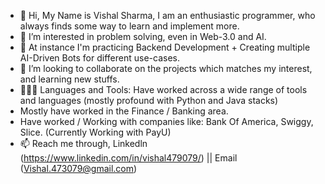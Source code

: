 - 👋 Hi, My Name is Vishal Sharma, I am an enthusiastic programmer, who always finds some way to learn and implement more.
- 👀 I’m interested in problem solving, even in Web-3.0 and AI.
- 🌱 At instance I'm practicing Backend Development + Creating multiple AI-Driven Bots for different use-cases.
- 💞️ I’m looking to collaborate on the projects which matches my interest, and learning new stuffs.
- 👨🏻‍💻 Languages and Tools: Have worked across a wide range of tools and languages (mostly profound with Python and Java stacks) 
- Mostly have worked in the Finance / Banking area.
- Have worked / Working with companies like: Bank Of America, Swiggy, Slice. (Currently  Working with PayU)
- 📫 Reach me through, 
Linkedln (https://www.linkedin.com/in/vishal479079/) || 
Email (Vishal.473079@gmail.com)


